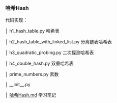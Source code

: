 ### 哈希Hash

代码实现：

│  h1_hash_table.py 哈希表

│  h2_hash_table_with_linked_list.py 分离链表哈希表

│  h3_quadratic_probing.py 二次探测哈希表

│  h4_double_hash.py 双重哈希表

│  prime_numbers.py 素数

│  \_\_init__.py

│  [哈希Hash.md](./哈希Hash.md)  学习笔记

